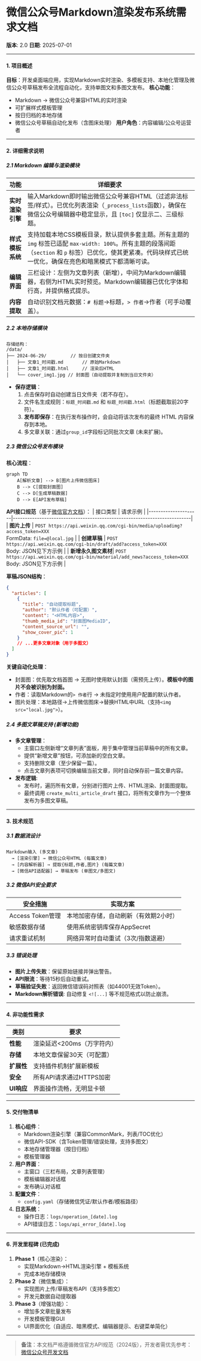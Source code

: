 # 微信公众号Markdown渲染发布系统需求文档

**版本**: 2.0
**日期**: 2025-07-01

---

#### **1. 项目概述**
**目标**：开发桌面端应用，实现Markdown实时渲染、多模板支持、本地化管理及微信公众号草稿发布全流程自动化，支持单图文和多图文发布。
**核心功能**：
- Markdown → 微信公众号兼容HTML的实时渲染
- 可扩展样式模板管理
- 按日归档的本地存储
- 微信公众号草稿自动化发布（含图床处理）
**用户角色**：内容编辑/公众号运营者

---

#### **2. 详细需求说明**

##### **2.1 Markdown 编辑与渲染模块**
| 功能                 | 详细要求                                                                                                                                                                                                            |
|----------------------|---------------------------------------------------------------------------------------------------------------------------------------------------------------------------------------------------------------------|
| **实时渲染引擎**     | 输入Markdown即时输出微信公众号兼容HTML（过滤非法标签/样式）。已优化列表渲染（`_process_lists`函数），确保在微信公众号编辑器中稳定显示，且 `[toc]` 仅显示二、三级标题。                                            |
| **样式模板系统**     | 支持加载本地CSS模板目录，默认提供多套主题。所有主题的 `img` 标签已适配 `max-width: 100%`。所有主题的段落间距（`section` 和 `p` 标签）已优化，使其更紧凑。代码块样式已统一优化，确保在亮色和暗黑模式下都清晰可读。 |
| **编辑界面**         | 三栏设计：左侧为文章列表（新增），中间为Markdown编辑器，右侧为HTML实时预览。Markdown编辑器已优化字体和行高，并提供格式提示。                                                                                           |
| **内容提取**         | 自动识别文档元数据：`# 标题`→标题，`> 作者`→作者（可手动覆盖）。                                                                                                                                                       |

##### **2.2 本地存储模块**
```plaintext
存储结构：
/data/
├── 2024-06-29/         // 按日创建文件夹
│   ├── 文章1_时间戳.md       // 原始Markdown
│   ├── 文章1_时间戳.html     // 渲染后HTML
│   └── cover_img1.jpg // 封面图（自动提取并复制到当日文件夹）
```
- **保存逻辑**：
  1. 点击保存时自动创建当日文件夹（若不存在）。
  2. 文件名生成规则：`标题_时间戳.md` 和 `标题_时间戳.html`（标题截取前20字符）。
  3. **发布即保存**：在执行发布操作时，会自动将该次发布的最终 HTML 内容保存到本地。
  4. 多文章关联：通过`group_id`字段标记同批次文章 (未来扩展)。

##### **2.3 微信公众号发布模块**
**核心流程**：
```mermaid
graph TD
    A[解析文章] --> B[图片上传微信图床]
    B --> C[提取封面图]
    C --> D[生成草稿数据]
    D --> E[API发布草稿]
```

**API接口规范**（基于[微信官方文档](https://developers.weixin.qq.com/doc/offiaccount/Draft_Box/Add_draft.html)）：
| 接口类型            | 请求示例                                                                 |
|---------------------|--------------------------------------------------------------------------|
| **图片上传**        | `POST https://api.weixin.qq.com/cgi-bin/media/uploadimg?access_token=XXX`<br>FormData: `file=@local.jpg` |
| **创建草稿**        | `POST https://api.weixin.qq.com/cgi-bin/draft/add?access_token=XXX`<br>Body: JSON见下方示例 |
| **新增永久图文素材**| `POST https://api.weixin.qq.com/cgi-bin/material/add_news?access_token=XXX`<br>Body: JSON见下方示例 |

**草稿JSON结构**：
```json
{
  "articles": [
    {
      "title": "自动提取标题",
      "author": "默认作者（可配置）",
      "content": "<HTML内容>",
      "thumb_media_id": "封面图MediaID",
      "content_source_url": "",
      "show_cover_pic": 1
    }
    // ...更多文章对象（用于多图文）
  ]
}
```

**关键自动化处理**：
- 封面图：优先取文档首图 → 无图时使用默认封面（需预先上传）。**模板中的图片不会被识别为封面。**
- 作者：读取Markdown的`> 作者`行 → 未指定时使用用户配置的默认作者。
- 图片处理：本地路径→上传微信图床→替换HTML中URL（支持`<img src="local.jpg">`）。

##### **2.4 多图文草稿支持 (新增功能)**
- **多文章管理**：
    - 主窗口左侧新增“文章列表”面板，用于集中管理当前草稿中的所有文章。
    - 提供“新增文章”按钮，可添加新的空白文章。
    - 支持删除文章（至少保留一篇）。
    - 点击文章列表项可切换编辑当前文章，同时自动保存前一篇文章内容。
- **发布逻辑**:
    - 发布时，遍历所有文章，分别进行图片上传、HTML渲染、封面图提取。
    - 最终调用 `create_multi_article_draft` 接口，将所有文章作为一个整体发布为多图文草稿。

---

#### **3. 技术规范**

##### **3.1 数据流设计**
```plaintext
Markdown输入 (多文章)
  → [渲染引擎] → 微信公众号HTML (每篇文章)
  → [内容解析器] → 提取{标题,作者,图片} (每篇文章)
  → [微信API适配器] → 草稿发布 (单图文/多图文)
```

##### **3.2 微信API安全要求**
| 安全措施            | 实现方案                                  |
|---------------------|------------------------------------------|
| Access Token管理    | 本地加密存储，自动刷新（有效期2小时）     |
| 敏感数据存储        | 使用系统密钥库保存AppSecret              |
| 请求重试机制        | 网络异常时自动重试（3次/指数退避）       |

##### **3.3 错误处理**
- **图片上传失败**：保留原始链接并弹出警告。
- **API限流**：等待15秒后自动重试。
- **草稿验证失败**：返回微信错误码对照表（如44001无效Token）。
- **Markdown解析错误**: 自动修复 `<![...]` 等不规范格式以防止崩溃。

---

#### **4. 非功能性需求**
| 类别       | 要求                          |
|------------|-------------------------------|
| **性能**   | 渲染延迟<200ms（万字符内）   |
| **存储**   | 本地文章保留30天（可配置）   |
| **扩展性** | 支持插件机制扩展新模板        |
| **安全**   | 所有API请求通过HTTPS加密      |
| **UI响应** | 界面操作流畅，无明显卡顿      |

---

#### **5. 交付物清单**
1.  **核心组件**：
    *   Markdown渲染引擎（兼容CommonMark，列表/TOC优化）
    *   微信API-SDK（含Token管理/错误处理，支持多图文）
    *   本地存储管理器（按日归档）
    *   模板管理器
2.  **用户界面**：
    *   主窗口（三栏布局，文章列表管理）
    *   模板编辑器对话框
    *   发布确认对话框
3.  **配置文件**：
    *   `config.yaml`（存储微信凭证/默认作者/模板路径）
4.  **日志系统**：
    *   操作日志：`logs/operation_[date].log`
    *   API错误日志：`logs/api_error_[date].log`

---

#### **6. 开发里程碑 (已完成)**
1.  **Phase 1**（核心渲染）：
    *   实现Markdown→HTML渲染引擎 + 模板系统
    *   完成本地存储模块
2.  **Phase 2**（微信集成）：
    *   实现图片上传/草稿发布API（支持多图文）
    *   开发元数据自动提取器
3.  **Phase 3**（增强功能）：
    *   增加多文章批量发布
    *   开发模板管理GUI
    *   UI界面优化（自适应、暗黑模式、编辑器提示、右键菜单简化）

---

> **备注**：本文档严格遵循微信官方API规范（2024版），开发者需优先参考：[微信公众号开发文档](https://developers.weixin.qq.com/doc/offiaccount/Getting_Started/Overview.html)
